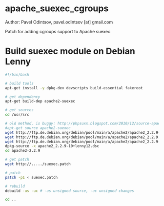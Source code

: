 apache_suexec_cgroups
=====================

Author: Pavel Odintsov, pavel.odintsov [at] gmail.com

Patch for adding cgroups support to Apache suexec

# Build suexec module on Debian Lenny

```bash
#!/bin/bash

# build tools
apt-get install -y dpkg-dev devscripts build-essential fakeroot

# get dependency
apt-get build-dep apache2-suexec

# get sources
cd /usr/src

# old method, is buggy: http://phpsuxx.blogspot.com/2010/12/source-apache2-debian.html
#apt-get source apache2-suexec
wget http://ftp.de.debian.org/debian/pool/main/a/apache2/apache2_2.2.9-10+lenny12.dsc
wget http://ftp.de.debian.org/debian/pool/main/a/apache2/apache2_2.2.9.orig.tar.gz
wget http://ftp.de.debian.org/debian/pool/main/a/apache2/apache2_2.2.9-10+lenny12.diff.gz
dpkg-source -x apache2_2.2.9-10+lenny12.dsc
cd apache2-2.2.9

# get patch
wget http://...../suexec.patch

# patch
patch -p1 < suexec.patch

# rebuild
debuild -us -uc # -us unsigned source, -uc unsigned changes

cd ..
```
